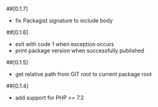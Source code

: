 ##[0.1.7]

* fix Packagist signature to include body

##[0.1.6]

* exit with code 1 when exception occurs
* print package version when successfully published

##[0.1.5]

* get relative path from GIT root to current package root

##[0.1.4]

* add support for PHP >= 7.2